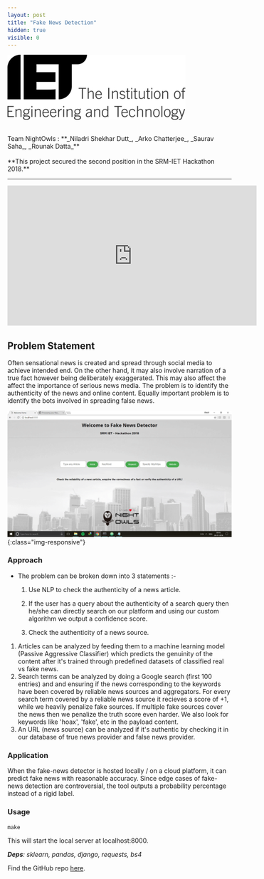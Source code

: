 ```yaml
---
layout: post
title: "Fake News Detection"
hidden: true
visible: 0
---
```

[![SRM IET Hackathon 2018](/assets/iet.png)](http://www.theiet.in/)

<br>
Team NightOwls : **_Niladri Shekhar Dutt_, _Arko Chatterjee_, _Saurav Saha_, _Rounak Datta_**
<br><br>
**This project secured the second position in the SRM-IET Hackathon 2018.**
<hr>

<iframe width="560" height="315" src="https://www.youtube.com/embed/aZzxZA_KfXY" frameborder="0" allow="autoplay; encrypted-media" allowfullscreen></iframe>

## Problem Statement

Often sensational news is created and spread through social media to achieve intended end. On the other hand, it may also involve narration of a true fact however being deliberately exaggerated. This may also affect the affect the importance of serious news media. The problem is to identify the authenticity of the news and online content. Equally important problem is to identify the bots involved in spreading false news.

![Demo](/assets/demo.gif){:class="img-responsive"}

### Approach
* The problem can be broken down into 3 statements :-

    1. Use NLP to check the authenticity of a news article.

    2. If the user has a query about the authenticity of a search query then he/she can directly search on our platform and using our custom algorithm we output a confidence score.

    3. Check the authenticity of a news source.

1. Articles can be analyzed by feeding them to a machine learning model (Passive Aggressive Classifier) which predicts the genuinity of the content after it's trained through predefined datasets of classified real vs fake news.
2. Search terms can be analyzed by doing a Google search (first 100 entries) and and ensuring if the news corresponding to the keywords have been covered by reliable news sources and aggregators. For every search term covered by a reliable news source it recieves a score of +1, while we heavily penalize fake sources. If multiple fake sources cover the news then we penalize the truth score even harder. We also look for keywords like 'hoax', 'fake', etc in the payload content.
3. An URL (news source) can be analyzed if it's authentic by checking it in our database of true news provider and false news provider.

### Application

When the fake-news detector is hosted locally / on a cloud platform, it can predict fake news with reasonable accuracy. Since edge cases of fake-news detection are controversial, the tool outputs a probability percentage instead of a rigid label.

### Usage

```
make
```

This will start the local server at localhost:8000.

_**Deps**: sklearn, pandas, django, requests, bs4_

Find the GitHub repo <a href="https://github.com/rounakdatta/xcheck">here</a>.